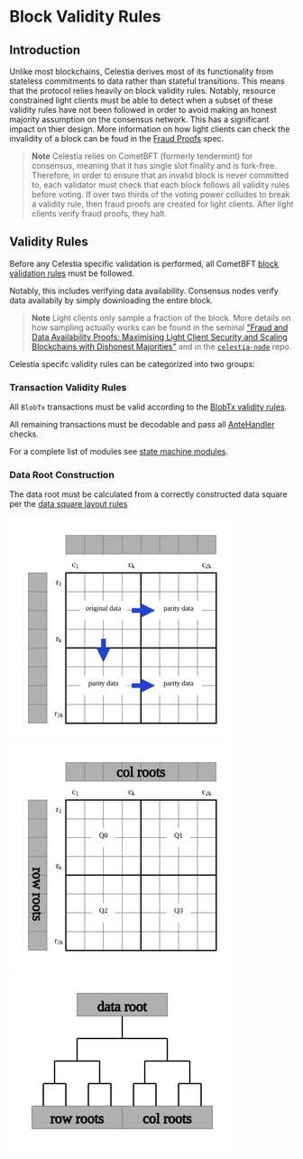 # Block Validity Rules

## Introduction

Unlike most blockchains, Celestia derives most of its functionality from
stateless commitments to data rather than stateful transitions. This means that
the protocol relies heavily on block validity rules. Notably, resource
constrained light clients must be able to detect when a subset of these validity
rules have not been followed in order to avoid making an honest majority
assumption on the consensus network. This has a significant impact on thier
design. More information on how light clients can check the invalidity of a
block can be foud in the [Fraud Proofs](./fraud_proofs.md) spec.

> **Note** Celestia relies on CometBFT (formerly tendermint) for consensus,
> meaning that it has single slot finality and is fork-free. Therefore, in order
> to ensure that an invalid block is never committed to, each validator must
> check that each block follows all validity rules before voting. If over two
> thirds of the voting power colludes to break a validity rule, then fraud
> proofs are created for light clients. After light clients verify fraud proofs,
> they halt.

## Validity Rules

Before any Celestia specific validation is performed, all CometBFT [block
validation
rules](https://github.com/cometbft/cometbft/blob/v0.34.28/spec/core/data_structures.md#block)
must be followed.

Notably, this includes verifying data availability. Consensus nodes verify data
availabily by simply downloading the entire block.

> **Note** Light clients only sample a fraction of the block. More details on
> how sampling actually works can be found in the seminal ["Fraud and Data
> Availability Proofs: Maximising Light Client Security and Scaling Blockchains
> with Dishonest Majorities"](https://arxiv.org/abs/1809.09044) and in the
> [`celestia-node`](https://github.com/celestiaorg/celestia-node) repo.

Celestia specifc validity rules can be categorized into two groups:

### Transaction Validity Rules

All `BlobTx` transactions must be valid according to the [BlobTx validity rules](../../../x/blob/README.md#validity-rules).

All remaining transactions must be decodable and pass all [AnteHandler](./ante_handler.md) checks.

For a complete list of modules see [state machine modules](./state_machine_modules.md).

### Data Root Construction

The data root must be calculated from a correctly constructed data square per the [data square layout rules](./data_square_layout.md)

<img src="./figures/rs2d_extending.svg" alt="Figure 1: Erasure Encoding" width="400"/> <img
src="./figures/rs2d_quadrants.svg" alt="Figure 2: rsmt2d" width="400"/> <img src="./figures/data_root.svg" alt="Figure 3: Data Root" width="400"/>
